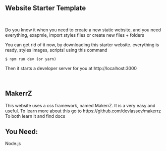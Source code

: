 ## Website Starter Template

<br>
<p>Do you know it when you need to create a new static website, and you need everything, exapmle, import styles files or create new files + folders

You can get rid of it now, by downloading this starter website. everything is ready, styles images, scripts!
using this command</p>

```
$ npm run dev (or yarn)
```

<p>Then it starts a developer server for you at http://localhost:3000</p>

<br>

## MakerrZ

<p>This website uses a css framework, named MakerrZ. It is a very easy and useful. To learn more about this go to https://github.com/devlassev/makerrz
To both learn it and find docs</p>

## You Need:

<p>Node.js</p>
